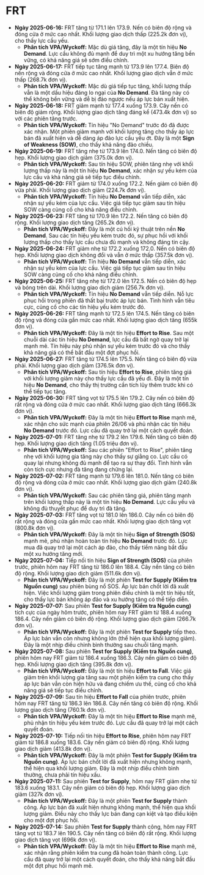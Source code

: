 # FRT

-   **Ngày 2025-06-16:** FRT tăng từ 171.1 lên 173.9. Nến có biên độ rộng và đóng cửa ở mức cao nhất. Khối lượng giao dịch thấp (225.2k đơn vị), cho thấy lực cầu yếu.
    -   **Phân tích VPA/Wyckoff:** Mặc dù giá tăng, đây là một tín hiệu **No Demand**. Lực cầu không đủ mạnh để duy trì một xu hướng tăng bền vững, có khả năng giá sẽ sớm điều chỉnh.
-   **Ngày 2025-06-17:** FRT tiếp tục tăng mạnh từ 173.9 lên 177.4. Biên độ nến rộng và đóng cửa ở mức cao nhất. Khối lượng giao dịch vẫn ở mức thấp (268.7k đơn vị).
    -   **Phân tích VPA/Wyckoff:** Mặc dù giá tiếp tục tăng, khối lượng thấp vẫn là một dấu hiệu đáng lo ngại của **No Demand**. Đà tăng này có thể không bền vững và dễ bị đảo ngược nếu áp lực bán xuất hiện.
-   **Ngày 2025-06-18:** FRT giảm mạnh từ 177.4 xuống 173.9. Cây nến có biên độ giảm rộng. Khối lượng giao dịch tăng đáng kể (473.4k đơn vị) so với các phiên tăng trước.
    -   **Phân tích VPA/Wyckoff:** Tín hiệu "No Demand" trước đó đã được xác nhận. Một phiên giảm mạnh với khối lượng tăng cho thấy áp lực bán đã xuất hiện và dễ dàng áp đảo lực cầu yếu ớt. Đây là một **Sign of Weakness (SOW)**, cho thấy khả năng đảo chiều.
- **Ngày 2025-06-19:** FRT tăng nhẹ từ 173.9 lên 174.0. Nến tăng có biên độ hẹp. Khối lượng giao dịch giảm (375.0k đơn vị).
    - **Phân tích VPA/Wyckoff:** Sau tín hiệu SOW, phiên tăng nhẹ với khối lượng thấp này là một tín hiệu **No Demand**, xác nhận sự yếu kém của lực cầu và khả năng giá sẽ tiếp tục điều chỉnh.
- **Ngày 2025-06-20:** FRT giảm từ 174.0 xuống 172.2. Nến giảm có biên độ vừa phải. Khối lượng giao dịch giảm (224.7k đơn vị).
    - **Phân tích VPA/Wyckoff:** Tín hiệu **No Demand** vẫn tiếp diễn, xác nhận sự yếu kém của lực cầu. Việc giá tiếp tục giảm sau tín hiệu SOW càng củng cố cho khả năng điều chỉnh.
- **Ngày 2025-06-23:** FRT tăng từ 170.9 lên 172.2. Nến tăng có biên độ rộng. Khối lượng giao dịch tăng (265.2k đơn vị).
    - **Phân tích VPA/Wyckoff:** Đây là một cú hồi kỹ thuật trên nền **No Demand**. Sau các tín hiệu yếu kém trước đó, sự phục hồi với khối lượng thấp cho thấy lực cầu chưa đủ mạnh và không đáng tin cậy.
- **Ngày 2025-06-24:** FRT giảm nhẹ từ 172.2 xuống 172.0. Nến có biên độ hẹp. Khối lượng giao dịch không đổi và vẫn ở mức thấp (357.5k đơn vị).
    - **Phân tích VPA/Wyckoff:** Tín hiệu **No Demand** vẫn tiếp diễn, xác nhận sự yếu kém của lực cầu. Việc giá tiếp tục giảm sau tín hiệu SOW càng củng cố cho khả năng điều chỉnh.
- **Ngày 2025-06-25:** FRT tăng nhẹ từ 172.0 lên 172.5. Nến có biên độ hẹp và bóng trên dài. Khối lượng giao dịch giảm (256.7k đơn vị).
    - **Phân tích VPA/Wyckoff:** Tín hiệu **No Demand** vẫn tiếp diễn. Nỗ lực phục hồi trong phiên đã thất bại trước áp lực bán. Tình hình vẫn tiêu cực, củng cố cho các tín hiệu yếu kém trước đó.
- **Ngày 2025-06-26:** FRT tăng mạnh từ 172.5 lên 174.5. Nến tăng có biên độ rộng và đóng cửa gần mức cao nhất. Khối lượng giao dịch tăng (655k đơn vị).
    - **Phân tích VPA/Wyckoff:** Đây là một tín hiệu **Effort to Rise**. Sau một chuỗi dài các tín hiệu **No Demand**, lực cầu đã bất ngờ quay trở lại mạnh mẽ. Tín hiệu này phủ nhận sự yếu kém trước đó và cho thấy khả năng giá có thể bắt đầu một đợt phục hồi.
- **Ngày 2025-06-27:** FRT tăng từ 174.5 lên 175.5. Nến tăng có biên độ vừa phải. Khối lượng giao dịch giảm (376.5k đơn vị).
    - **Phân tích VPA/Wyckoff:** Sau tín hiệu **Effort to Rise**, phiên tăng giá với khối lượng giảm này cho thấy lực cầu đã yếu đi. Đây là một tín hiệu **No Demand**, cho thấy thị trường cần tích lũy thêm trước khi có thể tiếp tục tăng.
- **Ngày 2025-06-30:** FRT tăng vọt từ 175.5 lên 179.2. Cây nến có biên độ rất rộng và đóng cửa ở mức cao nhất. Khối lượng giao dịch tăng (666.3k đơn vị).
    - **Phân tích VPA/Wyckoff:** Đây là một tín hiệu **Effort to Rise** mạnh mẽ, xác nhận cho sức mạnh của phiên 26/06 và phủ nhận các tín hiệu **No Demand** trước đó. Lực cầu đã quay trở lại một cách quyết đoán.
- **Ngày 2025-07-01:** FRT tăng nhẹ từ 179.2 lên 179.6. Nến tăng có biên độ hẹp. Khối lượng giao dịch tăng (1.05 triệu đơn vị).
    - **Phân tích VPA/Wyckoff:** Sau các phiên "Effort to Rise", phiên tăng nhẹ với khối lượng gia tăng này cho thấy sự giằng co. Lực cầu có quay lại nhưng không đủ mạnh để tạo ra sự thay đổi. Tình hình vẫn còn tích cực nhưng đà tăng đang chững lại.
- **Ngày 2025-07-02:** FRT tăng mạnh từ 179.6 lên 181.0. Nến tăng có biên độ rộng và đóng cửa ở mức cao nhất. Khối lượng giao dịch giảm (240.8k đơn vị).
    - **Phân tích VPA/Wyckoff:** Sau các phiên tăng giá, phiên tăng mạnh trên khối lượng thấp này là một tín hiệu **No Demand**. Lực cầu yếu và không đủ thuyết phục để duy trì đà tăng.
- **Ngày 2025-07-03:** FRT tăng vọt từ 181.0 lên 186.0. Cây nến có biên độ rất rộng và đóng cửa gần mức cao nhất. Khối lượng giao dịch tăng vọt (800.8k đơn vị).
    - **Phân tích VPA/Wyckoff:** Đây là một tín hiệu **Sign of Strength (SOS)** mạnh mẽ, phủ nhận hoàn toàn tín hiệu **No Demand** trước đó. Lực mua đã quay trở lại một cách áp đảo, cho thấy tiềm năng bắt đầu một xu hướng tăng mới.
- **Ngày 2025-07-04:** Tiếp nối tín hiệu **Sign of Strength (SOS)** của phiên trước, phiên hôm nay FRT tăng từ 186.0 lên 188.4. Cây nến tăng có biên độ rộng. Khối lượng giao dịch giảm (511.6k đơn vị).
    - **Phân tích VPA/Wyckoff:** Đây là một phiên **Test for Supply (Kiểm tra Nguồn cung)** sau phiên bùng nổ SOS. Áp lực bán chốt lời đã xuất hiện. Việc khối lượng giảm trong phiên điều chỉnh là một tín hiệu tốt, cho thấy lực bán không áp đảo và xu hướng tăng có thể tiếp diễn.
- **Ngày 2025-07-07:** Sau phiên **Test for Supply (Kiểm tra Nguồn cung)** tích cực của ngày hôm trước, phiên hôm nay FRT giảm từ 188.4 xuống 186.4. Cây nến giảm có biên độ rộng. Khối lượng giao dịch giảm (266.7k đơn vị).
    - **Phân tích VPA/Wyckoff:** Đây là một phiên **Test for Supply** tiếp theo. Áp lực bán vẫn còn nhưng không lớn (thể hiện qua khối lượng giảm). Đây là một nhịp điều chỉnh bình thường sau chuỗi tăng mạnh.
- **Ngày 2025-07-08:** Sau phiên **Test for Supply (Kiểm tra Nguồn cung)**, phiên hôm nay FRT giảm từ 186.4 xuống 186.3. Cây nến giảm có biên độ hẹp. Khối lượng giao dịch tăng (395.8k đơn vị).
    - **Phân tích VPA/Wyckoff:** Đây là một tín hiệu **Effort to Fall**. Việc giá giảm trên khối lượng gia tăng sau một phiên kiểm tra cung cho thấy áp lực bán vẫn còn hiện hữu và đang chiếm ưu thế, củng cố cho khả năng giá sẽ tiếp tục điều chỉnh.
- **Ngày 2025-07-09:** Sau tín hiệu **Effort to Fall** của phiên trước, phiên hôm nay FRT tăng từ 186.3 lên 186.8. Cây nến tăng có biên độ rộng. Khối lượng giao dịch tăng (760.1k đơn vị).
    - **Phân tích VPA/Wyckoff:** Đây là một tín hiệu **Effort to Rise** mạnh mẽ, phủ nhận tín hiệu yếu kém trước đó. Lực cầu đã quay trở lại một cách quyết đoán.
- **Ngày 2025-07-10:** Tiếp nối tín hiệu **Effort to Rise**, phiên hôm nay FRT giảm từ 186.8 xuống 183.6. Cây nến giảm có biên độ rộng. Khối lượng giao dịch giảm (413.8k đơn vị).
    - **Phân tích VPA/Wyckoff:** Đây là một phiên **Test for Supply (Kiểm tra Nguồn cung)**. Áp lực bán chốt lời đã xuất hiện nhưng không mạnh, thể hiện qua khối lượng giảm. Đây là một nhịp điều chỉnh bình thường, chưa phải tín hiệu xấu.
- **Ngày 2025-07-11:** Sau phiên **Test for Supply**, hôm nay FRT giảm nhẹ từ 183.6 xuống 183.1. Cây nến giảm có biên độ hẹp. Khối lượng giao dịch giảm (327k đơn vị).
    - **Phân tích VPA/Wyckoff:** Đây là một phiên **Test for Supply** thành công. Áp lực bán đã xuất hiện nhưng không mạnh, thể hiện qua khối lượng giảm. Điều này cho thấy lực bán đang cạn kiệt và tạo điều kiện cho một đợt phục hồi.
- **Ngày 2025-07-14:** Sau phiên **Test for Supply** thành công, hôm nay FRT tăng vọt từ 183.7 lên 190.5. Cây nến tăng có biên độ rất rộng. Khối lượng giao dịch tăng vọt (696k đơn vị).
    - **Phân tích VPA/Wyckoff:** Đây là một tín hiệu **Effort to Rise** mạnh mẽ, xác nhận rằng phiên kiểm tra cung đã hoàn toàn thành công. Lực cầu đã quay trở lại một cách quyết đoán, cho thấy khả năng bắt đầu một đợt phục hồi mạnh mẽ.



